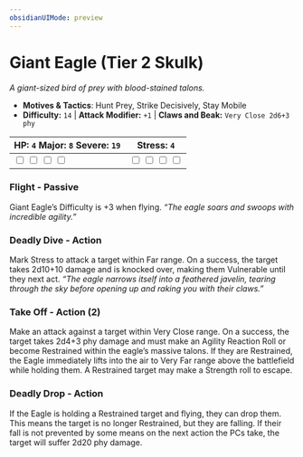 ```yaml
---
obsidianUIMode: preview
---
```

# Giant Eagle (Tier 2 Skulk)

*A giant-sized bird of prey with blood-stained talons.*

- **Motives & Tactics**: Hunt Prey, Strike Decisively, Stay Mobile
- **Difficulty:** `14` | **Attack Modifier:** `+1` | **Claws and Beak:** `Very Close 2d6+3 phy`

| HP: `4` Major: `8` Severe: `19` | Stress: `4` |
|--|--|
|  <input type="checkbox" unchecked id="34c13cb4"> <input type="checkbox" unchecked id="1a8547d6"> <input type="checkbox" unchecked id="64ccf23a"> <input type="checkbox" unchecked id="9787d9f7"> |  <input type="checkbox" unchecked id="02cbf076"> <input type="checkbox" unchecked id="0cf46a8a"> <input type="checkbox" unchecked id="740b5b85"> <input type="checkbox" unchecked id="4f39f14b"> |

### Flight - Passive

Giant Eagle’s Difficulty is +3 when flying. *“The eagle soars and swoops with incredible agility.”*

### Deadly Dive - Action

Mark Stress to attack a target within Far range. On a success, the target takes 2d10+10 damage and is knocked over, making them Vulnerable until they next act. *“The eagle narrows itself into a feathered javelin, tearing through the sky before opening up and raking you with their claws.”*

### Take Off - Action (2)

Make an attack against a target within Very Close range. On a success, the target takes 2d4+3 phy damage and must make an Agility Reaction Roll or become Restrained within the eagle’s massive talons. If they are Restrained, the Eagle immediately lifts into the air to Very Far range above the battlefield while holding them. A Restrained target may make a Strength roll to escape. 

### Deadly Drop - Action

If the Eagle is holding a Restrained target and flying, they can drop them. This means the target is no longer Restrained, but they are falling. If their fall is not prevented by some means on the next action the PCs take, the target will suffer 2d20 phy damage. 


